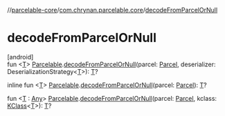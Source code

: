 //[parcelable-core](../../index.md)/[com.chrynan.parcelable.core](index.md)/[decodeFromParcelOrNull](decode-from-parcel-or-null.md)

# decodeFromParcelOrNull

[android]\
fun &lt;[T](decode-from-parcel-or-null.md)&gt; [Parcelable](-parcelable/index.md#1131268509%2FExtensions%2F-1462739831).[decodeFromParcelOrNull](decode-from-parcel-or-null.md)(parcel: [Parcel](https://developer.android.com/reference/kotlin/android/os/Parcel.html), deserializer: DeserializationStrategy&lt;[T](decode-from-parcel-or-null.md)&gt;): [T](decode-from-parcel-or-null.md)?

inline fun &lt;[T](decode-from-parcel-or-null.md)&gt; [Parcelable](-parcelable/index.md#1131268509%2FExtensions%2F-1462739831).[decodeFromParcelOrNull](decode-from-parcel-or-null.md)(parcel: [Parcel](https://developer.android.com/reference/kotlin/android/os/Parcel.html)): [T](decode-from-parcel-or-null.md)?

fun &lt;[T](decode-from-parcel-or-null.md) : [Any](https://kotlinlang.org/api/latest/jvm/stdlib/kotlin/-any/index.html)&gt; [Parcelable](-parcelable/index.md#1131268509%2FExtensions%2F-1462739831).[decodeFromParcelOrNull](decode-from-parcel-or-null.md)(parcel: [Parcel](https://developer.android.com/reference/kotlin/android/os/Parcel.html), kclass: [KClass](https://kotlinlang.org/api/latest/jvm/stdlib/kotlin.reflect/-k-class/index.html)&lt;[T](decode-from-parcel-or-null.md)&gt;): [T](decode-from-parcel-or-null.md)?
